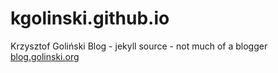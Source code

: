 kgolinski.github.io
===================
Krzysztof Goliński Blog - jekyll source - not much of a blogger
[blog.golinski.org](http://blog.golinski.org)